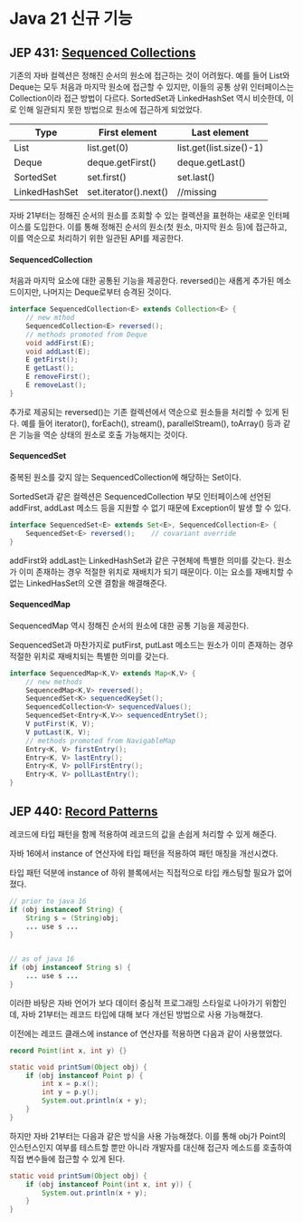 # Java 21 신규 기능

## JEP 431: [Sequenced Collections](https://openjdk.org/jeps/431)

기존의 자바 컬렉션은 정해진 순서의 원소에 접근하는 것이 어려웠다. 예를 들어 List와 Deque는 모두 처음과 마지막 원소에 접근할 수 있지만, 이들의 공통 상위 인터페이스는 Collection이라 접근 방법이 다르다. SortedSet과 LinkedHashSet 역시 비슷한데, 이로 인해 일관되지 못한 방법으로 원소에 접근하게 되었었다.

| Type          | First element         | Last element            |
| ------------- | --------------------- | ----------------------- |
| List          | list.get(0)           | list.get(list.size()-1) |
| Deque         | deque.getFirst()      | deque.getLast()         |
| SortedSet     | set.first()           | set.last()              |
| LinkedHashSet | set.iterator().next() | //missing               |

자바 21부터는 정해진 순서의 원소를 조회할 수 있는 컬렉션을 표현하는 새로운 인터페이스를 도입한다. 이를 통해 정해진 순서의 원소(첫 원소, 마지막 원소 등)에 접근하고, 이를 역순으로 처리하기 위한 일관된 API를 제공한다.

#### SequencedCollection

처음과 마지막 요소에 대한 공통된 기능을 제공한다. reversed()는 새롭게 추가된 메소드이지만, 나머지는 Deque로부터 승격된 것이다.

```java
interface SequencedCollection<E> extends Collection<E> {
    // new mthod
    SequencedCollection<E> reversed();
    // methods promoted from Deque
    void addFirst(E);
    void addLast(E);
    E getFirst();
    E getLast();
    E removeFirst();
    E removeLast();
}
```

추가로 제공되는 reversed()는 기존 컬렉션에서 역순으로 원소들을 처리할 수 있게 된다. 예를 들어 iterator(), forEach(), stream(), parallelStream(), toArray() 등과 같은 기능을 역순 상태의 원소로 호출 가능해지는 것이다.

#### SequencedSet

중복된 원소를 갖지 않는 SequencedCollection에 해당하는 Set이다.

SortedSet과 같은 컬렉션은 SequencedCollection 부모 인터페이스에 선언된 addFirst, addLast 메소드 등을 지원할 수 없기 때문에 Exception이 발생 할 수 있다.

```java
interface SequencedSet<E> extends Set<E>, SequencedCollection<E> {
    SequencedSet<E> reversed();    // covariant override
}
```

addFirst와 addLast는 LinkedHashSet과 같은 구현체에 특별한 의미를 갖는다. 원소가 이미 존재하는 경우 적절한 위치로 재배치가 되기 때문이다. 이는 요소를 재배치할 수 없는 LinkedHasSet의 오랜 결함을 해결해준다.

#### SequencedMap

SequencedMap 역시 정해진 순서의 원소에 대한 공통 기능을 제공한다.

SequencedSet과 마찬가지로 putFirst, putLast 메소드는 원소가 이미 존재하는 경우 적절한 위치로 재배치되는 특별한 의미를 갖는다.

```java
interface SequencedMap<K,V> extends Map<K,V> {
    // new methods
    SequencedMap<K,V> reversed();
    SequencedSet<K> sequencedKeySet();
    SequencedCollection<V> sequencedValues();
    SequencedSet<Entry<K,V>> sequencedEntrySet();
    V putFirst(K, V);
    V putLast(K, V);
    // methods promoted from NavigableMap
    Entry<K, V> firstEntry();
    Entry<K, V> lastEntry();
    Entry<K, V> pollFirstEntry();
    Entry<K, V> pollLastEntry();
}
```

## JEP 440:  **[Record Patterns](https://openjdk.org/jeps/440)**

레코드에 타입 패턴을 함께 적용하여 레코드의 값을 손쉽게 처리할 수 있게 해준다.

자바 16에서 instance of 연산자에 타입 패턴을 적용하여 패턴 매칭을 개선시켰다.

타입 패턴 덕분에 instance of 하위 블록에서는 직접적으로 타입 캐스팅할 필요가 없어졌다.

```java
// prior to java 16
if (obj instanceof String) {
    String s = (String)obj;
    ... use s ...
}


// as of java 16
if (obj instanceof String s) {
    ... use s ...
}
```

이러한 바탕은 자바 언어가 보다 데이터 중심적 프로그래밍 스타일로 나아가기 위함인데, 자바 21부터는 레코드 타입에 대해 보다 개선된 방법으로 사용 가능해졌다.

이전에는 레코드 클래스에 instance of 연산자를 적용하면 다음과 같이 사용했었다.

```java
record Point(int x, int y) {}

static void printSum(Object obj) {
    if (obj instanceof Point p) {
        int x = p.x();
        int y = p.y();
        System.out.println(x + y);
    }
}
```

하지만 자바 21부터는 다음과 같은 방식을 사용 가능해졌다. 이를 통해 obj가 Point의 인스턴스인지 여부를 테스트할 뿐만 아니라 개발자를 대신해 접근자 메소드를 호출하여 직접 변수들에 접근할 수 있게 된다.

```java
static void printSum(Object obj) {
    if (obj instanceof Point(int x, int y)) {
        System.out.println(x + y);
    }
}
```


